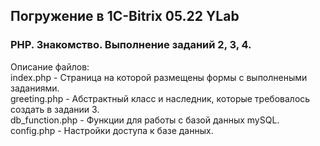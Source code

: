 <h2 align="left">Погружение в 1C-Bitrix 05.22 YLab</h1> 
<h3 align="left">PHP. Знакомство. Выполнение заданий 2, 3, 4.</h2>

Описание файлов:  
index.php - Страница на которой размещены формы с выполнеными заданиями.  
greeting.php - Абстрактный класс и наследник, которые требовалось создать в задании 3.  
db_function.php - Функции для работы с базой данных mySQL.  
config.php - Настройки доступа к базе данных.

